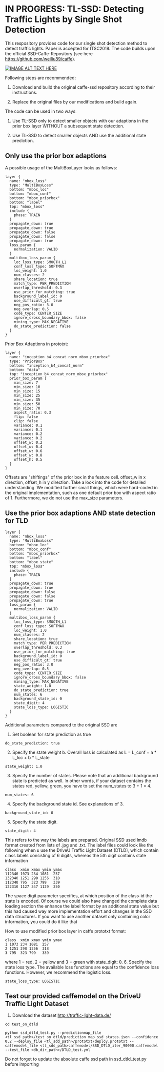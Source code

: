 # IN PROGRESS: TL-SSD: Detecting Traffic Lights by Single Shot Detection
This respository provides code for our single shot detection method to detect traffic lights. Paper is accepted for ITSC2018. The code builds upon the official SSD-Caffe-Repository (see here https://github.com/weiliu89/caffe).

[![IMAGE ALT TEXT HERE](https://github.com/julimueller/tl_ssd/blob/master/vid/vid_thumb.png)](https://www.youtube.com/watch?v=ei0FkLMJs04&feature=youtu.be)

Following steps are recommended:

1. Download and build the original caffe-ssd repository according to their instructions.

2. Replace the original files by our modifications and build again.

The code can be used in two ways:

1. Use TL-SSD only to detect smaller objects with our adaptions in the prior box layer WITHOUT a subsequent state detection. 

2. Use TL-SSD to detect smaller objects AND use the additional state prediction. 

## Only use the prior box adaptions
A possible usage of the MultiBoxLayer looks as follows:
```
layer {
  name: "mbox_loss"
  type: "MultiBoxLoss"
  bottom: "mbox_loc"
  bottom: "mbox_conf"
  bottom: "mbox_priorbox"
  bottom: "label"
  top: "mbox_loss"
  include {
    phase: TRAIN
  }
  propagate_down: true
  propagate_down: true
  propagate_down: false
  propagate_down: false
  propagate_down: true
  loss_param {
    normalization: VALID
  }
  multibox_loss_param {
    loc_loss_type: SMOOTH_L1
    conf_loss_type: SOFTMAX
    loc_weight: 1.0
    num_classes: 2
    share_location: true
    match_type: PER_PREDICTION
    overlap_threshold: 0.3
    use_prior_for_matching: true
    background_label_id: 0
    use_difficult_gt: true
    neg_pos_ratio: 3.0
    neg_overlap: 0.5
    code_type: CENTER_SIZE
    ignore_cross_boundary_bbox: false
    mining_type: MAX_NEGATIVE
    do_state_prediction: false
  }
}

```

Prior Box Adaptions in prototxt:

```
layer {
  name: "inception_b4_concat_norm_mbox_priorbox"
  type: "PriorBox"
  bottom: "inception_b4_concat_norm"
  bottom: "data"
  top: "inception_b4_concat_norm_mbox_priorbox"
  prior_box_param {
    min_size: 7
    min_size: 10
    min_size: 15
    min_size: 25
    min_size: 35
    min_size: 50
    min_size: 70
    aspect_ratio: 0.3
    flip: false
    clip: false
    variance: 0.1
    variance: 0.1
    variance: 0.2
    variance: 0.2
    offset_w: 0.2
    offset_w: 0.4
    offset_w: 0.6
    offset_w: 0.8
    offset_h: 0.5
  }
}
```

Offsets are "shiftings" of the prior box in the feature cell. offset_w in x direction, offset_h in y direction. Take a look into the code for detailed understanding. We modified further small things, which were hard-coded in the original implementation, such as one default prior box with aspect ratio of 1. Furthermore, we do not use the max_size parameters. 
## Use the prior box adaptions AND state detection for TLD

```
layer {
  name: "mbox_loss"
  type: "MultiBoxLoss"
  bottom: "mbox_loc"
  bottom: "mbox_conf"
  bottom: "mbox_priorbox"
  bottom: "label"
  bottom: "mbox_state"
  top: "mbox_loss"
  include {
    phase: TRAIN
  }
  propagate_down: true
  propagate_down: true
  propagate_down: false
  propagate_down: false
  propagate_down: true
  loss_param {
    normalization: VALID
  }
  multibox_loss_param {
    loc_loss_type: SMOOTH_L1
    conf_loss_type: SOFTMAX
    loc_weight: 1.0
    num_classes: 2
    share_location: true
    match_type: PER_PREDICTION
    overlap_threshold: 0.3
    use_prior_for_matching: true
    background_label_id: 0
    use_difficult_gt: true
    neg_pos_ratio: 3.0
    neg_overlap: 0.5
    code_type: CENTER_SIZE
    ignore_cross_boundary_bbox: false
    mining_type: MAX_NEGATIVE
    state_weight: 1.0
    do_state_prediction: true
    num_states: 6
    background_state_id: 0
    state_digit: 4
    state_loss_type: LOGISTIC
  }
}

```

Additional parameters compared to the original SSD are

1. Set boolean for state prediction as true

```
do_state_prediction: true

```
2. Specify the state weight b. Overall loss is calculated as L = L_conf + a * L_loc + b * L_state

```
state_weight: 1.0

```
3. Specify the number of states. Please note that an additional background state is predicted as well. In other words, if your dataset contains the states red, yellow, green, you have to set the num_states to 3 + 1 = 4.

```
num_states: 6

```
4. Specify the background state id. See explanations of 3. 
```
background_state_id: 0

```
5. Specify the state digit. 
```
state_digit: 4
```
This refers to the way the labels are prepared. Original SSD used lmdb format created from lists of .jpg and .txt. The label files could look like the following when u use the DriveU Traffic Light Dataset (DTLD), which contain class labels consisting of 6 digits, whereas the 5th digit contains state information

```
class  xmin xmax ymin ymax
112340 1073 234 1081  257
132340 1251 298 1256  318
112340 795  323 799   339
122310 1127 347 1129  350
```
The space digit parameter specifies, at which position of the class-id the state is encoded. Of course we could also have changed the complete data loading section the enhance the label format by an additional state value but this had caused way more implementation effort and changes in the SSD data structures. If you want to use another dataset only containing color information, you could do it like that

How to use modified prior box layer in caffe prototxt format:
```
class  xmin xmax ymin ymax
1 1073 234 1081  257
2 1251 298 1256  318
3 795  323 799   339
```
where 1 = red, 2 = yellow and 3 = green with state_digit: 0.
6. Specify the state loss type. The available loss functions are equal to the confidence loss functions. However, we recommend the logistic loss.
```
state_loss_type: LOGISTIC

```
## Test our provided caffemodel on the DriveU Traffic Light Dataset
1. Download the dataset http://traffic-light-data.de/
```
cd test_on_dtld

python ssd_dtld_test.py --predictionmap_file <tl_ssd_path>/test_on_dtld/prediction_map_ssd_states.json --confidence 0.2 --deploy_file <tl_sdd_path>/prototxt/deploy.prototxt --caffemodel_file <tl_sdd_path>caffemodel/SSD_DTLD_iter_90000.caffemodel --test_file <db_dir_path>/DTLD_test.yml
```
Do not forget to update the absolute caffe ssd path in ssd_dtld_test.py before importing
